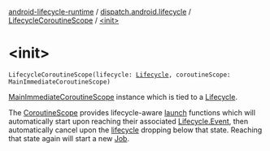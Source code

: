 [android-lifecycle-runtime](../../index.md) / [dispatch.android.lifecycle](../index.md) / [LifecycleCoroutineScope](index.md) / [&lt;init&gt;](./-init-.md)

# &lt;init&gt;

`LifecycleCoroutineScope(lifecycle: `[`Lifecycle`](https://developer.android.com/reference/androidx/androidx/lifecycle/Lifecycle.html)`, coroutineScope: MainImmediateCoroutineScope)`

[MainImmediateCoroutineScope](#) instance which is tied to a [Lifecycle](https://developer.android.com/reference/androidx/androidx/lifecycle/Lifecycle.html).

The [CoroutineScope](https://kotlin.github.io/kotlinx.coroutines/kotlinx-coroutines-core/kotlinx.coroutines/-coroutine-scope/index.html) provides lifecycle-aware [launch](https://kotlin.github.io/kotlinx.coroutines/kotlinx-coroutines-core/kotlinx.coroutines/launch.html) functions
which will automatically start upon reaching their associated [Lifecycle.Event](https://developer.android.com/reference/androidx/androidx/lifecycle/Lifecycle/Event.html),
then automatically cancel upon the [lifecycle](#) dropping below that state.  Reaching
that state again will start a new [Job](https://kotlin.github.io/kotlinx.coroutines/kotlinx-coroutines-core/kotlinx.coroutines/-job/index.html).

